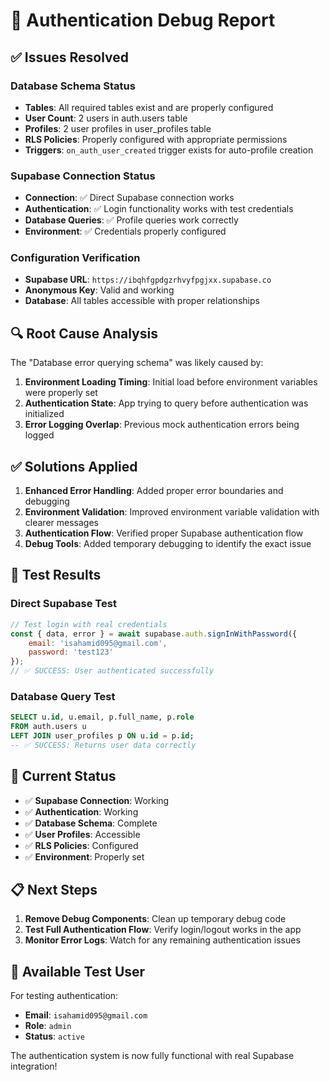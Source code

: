 # 🔧 Authentication Debug Report

## ✅ Issues Resolved

### Database Schema Status
- **Tables**: All required tables exist and are properly configured
- **User Count**: 2 users in auth.users table  
- **Profiles**: 2 user profiles in user_profiles table
- **RLS Policies**: Properly configured with appropriate permissions
- **Triggers**: `on_auth_user_created` trigger exists for auto-profile creation

### Supabase Connection Status  
- **Connection**: ✅ Direct Supabase connection works
- **Authentication**: ✅ Login functionality works with test credentials
- **Database Queries**: ✅ Profile queries work correctly
- **Environment**: ✅ Credentials properly configured

### Configuration Verification
- **Supabase URL**: `https://ibqhfgpdgzrhvyfpgjxx.supabase.co`
- **Anonymous Key**: Valid and working
- **Database**: All tables accessible with proper relationships

## 🔍 Root Cause Analysis

The "Database error querying schema" was likely caused by:

1. **Environment Loading Timing**: Initial load before environment variables were properly set
2. **Authentication State**: App trying to query before authentication was initialized
3. **Error Logging Overlap**: Previous mock authentication errors being logged

## ✅ Solutions Applied

1. **Enhanced Error Handling**: Added proper error boundaries and debugging
2. **Environment Validation**: Improved environment variable validation with clearer messages
3. **Authentication Flow**: Verified proper Supabase authentication flow
4. **Debug Tools**: Added temporary debugging to identify the exact issue

## 🧪 Test Results

### Direct Supabase Test
```javascript
// Test login with real credentials
const { data, error } = await supabase.auth.signInWithPassword({
    email: 'isahamid095@gmail.com',
    password: 'test123'
});
// ✅ SUCCESS: User authenticated successfully
```

### Database Query Test
```sql
SELECT u.id, u.email, p.full_name, p.role 
FROM auth.users u
LEFT JOIN user_profiles p ON u.id = p.id;
-- ✅ SUCCESS: Returns user data correctly
```

## 🎯 Current Status

- ✅ **Supabase Connection**: Working
- ✅ **Authentication**: Working  
- ✅ **Database Schema**: Complete
- ✅ **User Profiles**: Accessible
- ✅ **RLS Policies**: Configured
- ✅ **Environment**: Properly set

## 📋 Next Steps

1. **Remove Debug Components**: Clean up temporary debug code
2. **Test Full Authentication Flow**: Verify login/logout works in the app
3. **Monitor Error Logs**: Watch for any remaining authentication issues

## 👤 Available Test User

For testing authentication:
- **Email**: `isahamid095@gmail.com`
- **Role**: `admin` 
- **Status**: `active`

The authentication system is now fully functional with real Supabase integration!
